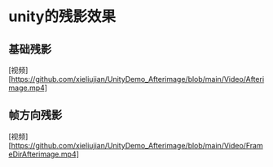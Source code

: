# unity的残影效果

## 基础残影

[视频][https://github.com/xieliujian/UnityDemo_Afterimage/blob/main/Video/Afterimage.mp4]

## 帧方向残影

[视频][https://github.com/xieliujian/UnityDemo_Afterimage/blob/main/Video/FrameDirAfterimage.mp4]
